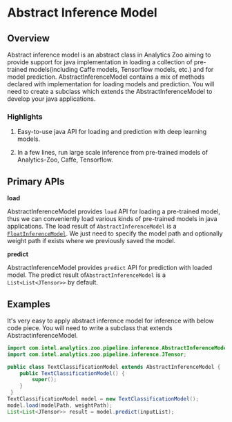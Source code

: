# Abstract Inference Model

## Overview

Abstract inference model is an abstract class in Analytics Zoo aiming to provide support for 
java implementation in loading a collection of pre-trained models(including Caffe models, 
Tensorflow models, etc.) and for model prediction.
AbstractInferenceModel contains a mix of methods declared with implementation for loading models and prediction.
You will need to create a subclass which extends the AbstractInferenceModel to 
develop your java applications.

### Highlights

1. Easy-to-use java API for loading and prediction with deep learning models.

2. In a few lines, run large scale inference from pre-trained models of Analytics-Zoo, Caffe, Tensorflow.


## Primary APIs

**load**

AbstractInferenceModel provides `load` API for loading a pre-trained model,
thus we can conveniently load various kinds of pre-trained models in java applications. The load result of
`AbstractInferenceModel` is a [`FloatInferenceModel`](https://github.com/xuex2017/analytics-zoo/blob/88afc2d921bb50341d8d7e02d380fa28f49d246b/zoo/src/main/scala/com/intel/analytics/zoo/pipeline/inference/FloatInferenceModel.scala). 
We just need to specify the model path and optionally weight path if exists where we previously saved the model.

**predict**

AbstractInferenceModel provides `predict` API for prediction with loaded model.
The predict result of`AbstractInferenceModel` is a `List<List<JTensor>>` by default.

## Examples

It's very easy to apply abstract inference model for inference with below code piece.
You will need to write a subclass that extends AbstractinferenceModel.
```java
import com.intel.analytics.zoo.pipeline.inference.AbstractInferenceModel;
import com.intel.analytics.zoo.pipeline.inference.JTensor;

public class TextClassificationModel extends AbstractInferenceModel {
    public TextClassificationModel() {
        super();
    }
 }
TextClassificationModel model = new TextClassificationModel();
model.load(modelPath, weightPath);
List<List<JTensor>> result = model.predict(inputList);
```
